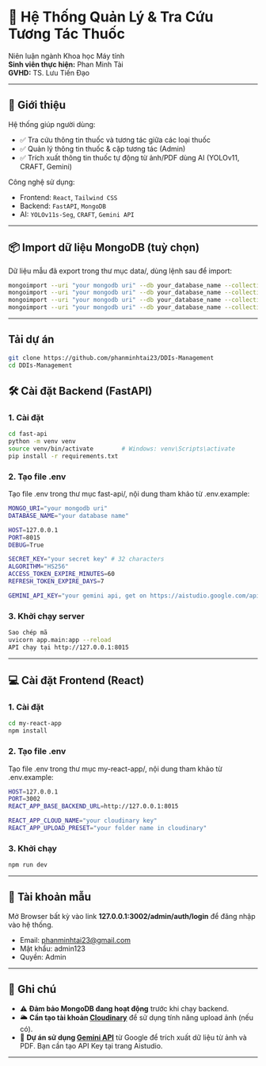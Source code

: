 # 💊 Hệ Thống Quản Lý & Tra Cứu Tương Tác Thuốc

Niên luận ngành Khoa học Máy tính  
**Sinh viên thực hiện:** Phan Minh Tài  
**GVHD:** TS. Lưu Tiến Đạo

---

## 🧠 Giới thiệu

Hệ thống giúp người dùng:
- ✅ Tra cứu thông tin thuốc và tương tác giữa các loại thuốc
- ✅ Quản lý thông tin thuốc & cặp tương tác (Admin)
- ✅ Trích xuất thông tin thuốc tự động từ ảnh/PDF dùng AI (YOLOv11, CRAFT, Gemini)

Công nghệ sử dụng:
- Frontend: `React`, `Tailwind CSS`
- Backend: `FastAPI`, `MongoDB`
- AI: `YOLOv11s-Seg`, `CRAFT`, `Gemini API`

---

## 📦 Import dữ liệu MongoDB (tuỳ chọn)
Dữ liệu mẫu đã export trong thư mục data/, dùng lệnh sau để import:
``` bash
mongoimport --uri "your mongodb uri" --db your_database_name --collection drugs --file data/drugs.json --jsonArray
mongoimport --uri "your mongodb uri" --db your_database_name --collection drug_interaction --file data/drug-interaction.json --jsonArray
mongoimport --uri "your mongodb uri" --db your_database_name --collection users --file data/users.json --jsonArray
mongoimport --uri "your mongodb uri" --db your_database_name --collection tokens --file data/tokens.json --jsonArray
```
---
## Tải dự án
```bash
git clone https://github.com/phanminhtai23/DDIs-Management
cd DDIs-Management
```

## 🛠️ Cài đặt Backend (FastAPI)

### 1. Cài đặt
```bash
cd fast-api
python -m venv venv
source venv/bin/activate        # Windows: venv\Scripts\activate
pip install -r requirements.txt
```
### 2. Tạo file .env
Tạo file .env trong thư mục fast-api/, nội dung tham khảo từ .env.example:
``` bash
MONGO_URI="your mongodb uri"
DATABASE_NAME="your database name"

HOST=127.0.0.1
PORT=8015
DEBUG=True

SECRET_KEY="your secret key" # 32 characters
ALGORITHM="HS256"
ACCESS_TOKEN_EXPIRE_MINUTES=60
REFRESH_TOKEN_EXPIRE_DAYS=7

GEMINI_API_KEY="your gemini api, get on https://aistudio.google.com/apikey"
```
### 3. Khởi chạy server
``` bash
Sao chép mã
uvicorn app.main:app --reload
API chạy tại http://127.0.0.1:8015
```
---
## 💻 Cài đặt Frontend (React)
### 1. Cài đặt
``` bash
cd my-react-app
npm install
```
### 2. Tạo file .env
Tạo file .env trong thư mục my-react-app/, nội dung tham khảo từ .env.example:
``` bash
HOST=127.0.0.1
PORT=3002
REACT_APP_BASE_BACKEND_URL=http://127.0.0.1:8015

REACT_APP_CLOUD_NAME="your cloudinary key"
REACT_APP_UPLOAD_PRESET="your folder name in cloudinary"
```
### 3. Khởi chạy
``` bash
npm run dev
```
---
## 🔐 Tài khoản mẫu
Mở Browser bất kỳ vào link **127.0.0.1:3002/admin/auth/login** để đăng nhập vào hệ thống.
- Email: phanminhtai23@gmail.com
- Mật khẩu: admin123
- Quyền: Admin
---
## 📌 Ghi chú

- ⚠️ **Đảm bảo MongoDB đang hoạt động** trước khi chạy backend.
- 🌥️ **Cần tạo tài khoản [Cloudinary](https://cloudinary.com/)** để sử dụng tính năng upload ảnh (nếu có).
- 🔑 **Dự án sử dụng [Gemini API](https://aistudio.google.com/apikey)** từ Google để trích xuất dữ liệu từ ảnh và PDF. Bạn cần tạo API Key tại trang Aistudio.
---

